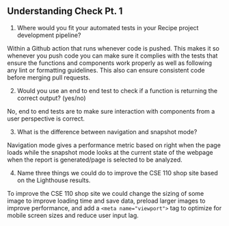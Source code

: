 
## Understanding Check Pt. 1
1) Where would you fit your automated tests in your Recipe project development pipeline?

Within a Github action that runs whenever code is pushed. This makes it so whenever you push code you can make sure it complies with the tests that ensure the functions and components work properly as well as following any lint or formatting guidelines. This also can ensure consistent code before merging pull requests.

2) Would you use an end to end test to check if a function is returning the correct output? (yes/no)

No, end to end tests are to make sure interaction with components from a user perspective is correct.

3) What is the difference between navigation and snapshot mode?

Navigation mode gives a performance metric based on right when the page loads while the snapshot mode looks at the current state of the webpage when the report is generated/page is selected to be analyzed.

4) Name three things we could do to improve the CSE 110 shop site based on the Lighthouse results.

To improve the CSE 110 shop site we could change the sizing of some image to improve loading time and save data, preload larger images to improve performance, and add a `<meta name="viewport">` tag to optimize for mobile screen sizes and reduce user input lag.






